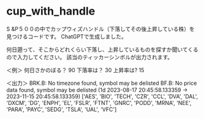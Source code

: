 # cup_with_handle
S &amp;P５００の中でカップウィズハンドル（下落してその後上昇している株）を見つけるコードです。
ChatGPTで生成しました。

何日遡って、そこからどれくらい下落し、上昇しているものを探すか聞いてくるので入力してください。
該当のティッカーシンボルが出力されます。

＜例＞
何日さかのぼる？ 90
下落率は？ 30
上昇率は? 15

＜出力＞
BRK.B: No timezone found, symbol may be delisted
BF.B: No price data found, symbol may be delisted (1d 2023-08-17 20:45:58.133359 -> 2023-11-15 20:45:58.133359)
['AES', 'BIO', 'TECH', 'CZR', 'CCL', 'DVA', 'DAL', 'DXCM', 'DG', 'ENPH', 'EL', 'FSLR', 'FTNT', 'GNRC', 'PODD', 'MRNA', 'NEE', 'PARA', 'PAYC', 'SEDG', 'TSLA', 'UAL', 'VFC']
